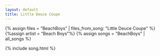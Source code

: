 ```yaml
---
layout: default
title: Little Deuce Coupe
---
```


{% assign files = "BeachBoys" | files_from_song: "Little Deuce Coupe" %}
{%assign artist = "Beach Boys"%}
{% assign songs = "BeachBoys" | all_songs %}

 
{% include song.html %}